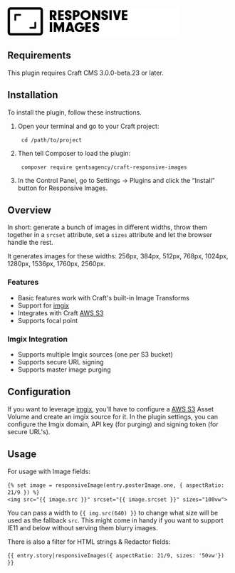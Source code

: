 ![Craft Responsive Images](resources/img/plugin-logo.png)

## Requirements

This plugin requires Craft CMS 3.0.0-beta.23 or later.

## Installation

To install the plugin, follow these instructions.

1. Open your terminal and go to your Craft project:

        cd /path/to/project

2. Then tell Composer to load the plugin:

        composer require gentsagency/craft-responsive-images

3. In the Control Panel, go to Settings → Plugins and click the “Install” button for Responsive Images.

## Overview

In short: generate a bunch of images in different widths, throw them together in a `srcset` attribute, set a `sizes` attribute and let the browser handle the rest.

It generates images for these widths: 256px, 384px, 512px, 768px, 1024px, 1280px, 1536px, 1760px, 2560px.

### Features

 - Basic features work with Craft's built-in Image Transforms
 - Support for [imgix](https://www.imgix.com)
 - Integrates with Craft [AWS S3](https://github.com/craftcms/aws-s3)
 - Supports focal point

### Imgix Integration

 - Supports multiple Imgix sources (one per S3 bucket)
 - Supports secure URL signing
 - Supports master image purging

## Configuration

If you want to leverage [imgix](https://www.imgix.com), you'll have to configure a [AWS S3](https://github.com/craftcms/aws-s3) Asset Volume and create an imgix source for it. In the plugin settings, you can configure the Imgix domain, API key (for purging) and signing token (for secure URL's).

## Usage

For usage with Image fields:

```twig
{% set image = responsiveImage(entry.posterImage.one, { aspectRatio: 21/9 }) %}
<img src="{{ image.src }}" srcset="{{ image.srcset }}" sizes="100vw">
```

You can pass a width to `{{ img.src(640) }}` to change what size will be used as the fallback `src`. This might come in handy if you want to support IE11 and below without serving them blurry images. 

There is also a filter for HTML strings & Redactor fields:

```twig
{{ entry.story|responsiveImages({ aspectRatio: 21/9, sizes: '50vw'}) }}
```

